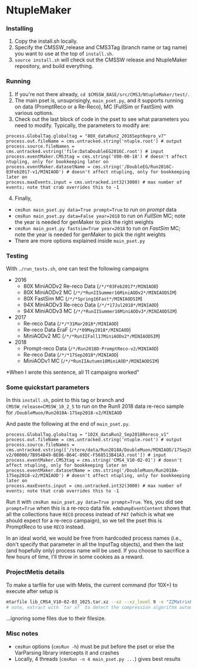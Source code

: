 # NtupleMaker

### Installing
1. Copy the install.sh locally.
2. Specify the CMSSW_release and CMS3Tag (branch name or tag name) you want to use at the top of `install.sh`.
3. `source install.sh` will check out the CMSSW release and NtupleMaker repository, and build everything.

### Running

1. If you're not there already, `cd $CMSSW_BASE/src/CMS3/NtupleMaker/test/`.
2. The main pset is, unsuprisingly, `main_pset.py`, and it supports running on data (PromptReco or a Re-Reco), MC (FullSim or FastSim) with various options.
3. Check out the last block of code in the pset to see what parameters you need to modify. Typically, the parameters to modify are:
```
process.GlobalTag.globaltag = "80X_dataRun2_2016SeptRepro_v7"
process.out.fileName = cms.untracked.string('ntuple.root') # output
process.source.fileNames = cms.untracked.vstring('file:DataDoubleEG2016C.root') # input
process.eventMaker.CMS3tag = cms.string('V08-00-18') # doesn't affect ntupling, only for bookkeeping later on
process.eventMaker.datasetName = cms.string('/DoubleEG/Run2016C-03Feb2017-v1/MINIAOD') # doesn't affect ntupling, only for bookkeeping later on
process.maxEvents.input = cms.untracked.int32(3000) # max number of events; note that crab overrides this to -1
```
4. Finally, 
  * `cmsRun main_pset.py data=True prompt=True` to run on _prompt_ data
  * `cmsRun main_pset.py data=False year=2018` to run on _FullSim_ MC; note the year is needed for genMaker to pick the right weights
  * `cmsRun main_pset.py fastsim=True year=2018` to run on _FastSim_ MC; note the year is needed for genMaker to pick the right weights
  * There are more options explained inside `main_pset.py`

### Testing
With `./run_tests.sh`, one can test the following campaigns
* 2016
   * 80X MiniAODv2 Re-reco Data (`/*/*03Feb2017*/MINIAOD`)
   * 80X MiniAODv2 MC (`/*/*RunIISummer16MiniAODv2*/MINIAODSIM`)
   * 80X FastSim MC (`/*/*Spring16Fast*/MINIAODSIM`)
   * 94X MiniAODv3 Re-reco Data (`/*/*17Jul2018*/MINIAOD`)
   * 94X MiniAODv3 MC (`/*/*RunIISummer16MiniAODv3*/MINIAODSIM`)
* 2017
   * Re-reco Data (`/*/*31Mar2018*/MINIAOD`)
   * Re-reco Data EraF (`/*/*09May2018*/MINIAOD`)
   * MiniAODv2 MC (`/*/*RunIIFall17MiniAODv2*/MINIAODSIM`)
* 2018
   * Prompt-reco Data (`/*/Run2018D-PromptReco-v2/MINIAOD`)
   * Re-reco Data (`/*/*17Sep2018*/MINIAOD`)
   * MiniAODv1 MC (`/*/*RunIIAutumn18MiniAOD*/MINIAODSIM`)

*When I wrote this sentence, all 11 campaigns worked"

### Some quickstart parameters
In this `install.sh`, point to this tag or branch and `CMSSW_release=CMSSW_10_2_5` to run on the RunII 2018 data re-reco sample for `/DoubleMuon/Run2018A-17Sep2018-v2/MINIAOD`

And paste the following at the end of `main_pset.py`.

```
process.GlobalTag.globaltag = "102X_dataRun2_Sep2018Rereco_v1"
process.out.fileName = cms.untracked.string('ntuple.root') # output
process.source.fileNames = cms.untracked.vstring(['/store/data/Run2018A/DoubleMuon/MINIAOD/17Sep2018-v2/00000/7B954B49-BE06-B64C-89DC-F568513B41A3.root']) # input
process.eventMaker.CMS3tag = cms.string('CMS4_V10-02-01') # doesn't affect ntupling, only for bookkeeping later on
process.eventMaker.datasetName = cms.string('/DoubleMuon/Run2018A-17Sep2018-v2/MINIAOD') # doesn't affect ntupling, only for bookkeeping later on
process.maxEvents.input = cms.untracked.int32(3000) # max number of events; note that crab overrides this to -1
```

Run it with `cmsRun main_pset.py data=True prompt=True`. Yes, you did see
`prompt=True` when this is a re-reco data file. `edmDumpEventContent` shows
that all the collections have `RECO` process instead of `PAT` (which is what we
should expect for a re-reco campaign), so we tell the pset this is PromptReco
to use `RECO` instead. 

In an ideal world, we would be free from hardcoded process names
(i.e., don't specify that parameter in all the InputTag objects), and then the last
(and hopefully only) process name will be used. If you choose to sacrifice a few hours
of time, I'll throw in some cookies as a reward.

### ProjectMetis details
To make a tarfile for use with Metis, the current command (for 10X+) to execute after setup is
```bash
mtarfile lib_CMS4_V10-02-03_1025.tar.xz --xz --xz_level 9 -x "ZZMatrixElement/MELA/data/Pdfdata" "*ZZMatrixElement/MELA/data/*.root"
# note, extract with `tar xf` to detect the compression algorithm automatically
```
...ignoring some files due to their filesize.

### Misc notes
* `cmsRun` options (`cmsRun -h`) must be put before the pset or else the VarParsing library intercepts it and crashes
* Locally, 4 threads (`cmsRun -n 4 main_pset.py ...`) gives best results
